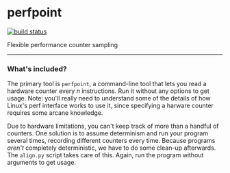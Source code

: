 # perfpoint
[![build status](https://api.travis-ci.org/rdadolf/perfpoint.svg?branch=master)](https://travis-ci.org/rdadolf/perfpoint)

Flexible performance counter sampling

----

### What's included?

The primary tool is `perfpoint`, a command-line tool that lets you read a hardware counter every *n* instructions. Run it without any options to get usage. Note: you'll really need to understand some of the details of how Linux's perf interface works to use it, since specifying a harware counter requires some arcane knowledge.

Due to hardware limitations, you can't keep track of more than a handful of counters. One solution is to assume determinism and run your program several times, recording different counters every time. Because programs *aren't* completely deterministic, we have to do some clean-up afterwards. The `align.py` script takes care of this. Again, run the program without arguments to get usage.
